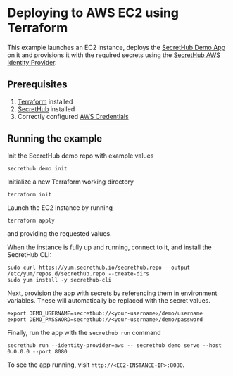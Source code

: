 # Deploying to AWS EC2 using Terraform
This example launches an EC2 instance, deploys the [SecretHub Demo App](https://secrethub.io/docs/start/getting-started/#consume) on it and provisions it with the required secrets using the [SecretHub AWS Identity Provider](https://secrethub.io/docs/reference/aws/). 

## Prerequisites
1. [Terraform](https://www.terraform.io/downloads.html) installed
2. [SecretHub](https://secrethub.io/docs/start/getting-started/#install) installed
3. Correctly configured [AWS Credentials](https://www.terraform.io/docs/providers/aws/index.html#authentication)

## Running the example

Init the SecretHub demo repo with example values
```
secrethub demo init
```

Initialize a new Terraform working directory
```
terraform init
```

Launch the EC2 instance by running
```
terraform apply
```
and providing the requested values.

When the instance is fully up and running, connect to it, and install the SecretHub CLI:
```
sudo curl https://yum.secrethub.io/secrethub.repo --output /etc/yum/repos.d/secrethub.repo --create-dirs
sudo yum install -y secrethub-cli
```

Next, provision the app with secrets by referencing them in environment variables.
These will automatically be replaced with the secret values.
```
export DEMO_USERNAME=secrethub://<your-username>/demo/username
export DEMO_PASSWORD=secrethub://<your-username>/demo/password
```

Finally, run the app with the `secrethub run` command
```
secrethub run --identity-provider=aws -- secrethub demo serve --host 0.0.0.0 --port 8080
```

To see the app running, visit `http://<EC2-INSTANCE-IP>:8080`.
